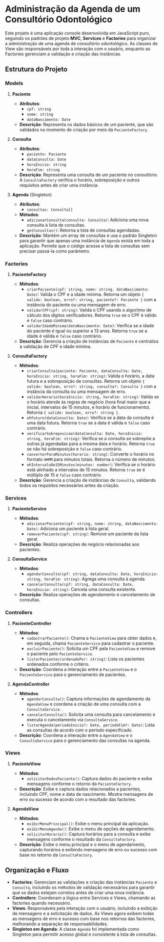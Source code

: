 # Administração da Agenda de um Consultório Odontológico

Este projeto é uma aplicação console desenvolvida em JavaScript puro, seguindo os padrões de projeto **MVC**, **Services** e **Factories** para organizar a administração de uma agenda de consultório odontológico. As classes de View são responsáveis por toda a interação com o usuário, enquanto as Factories gerenciam a validação e criação das instâncias.

## Estrutura do Projeto

### Models

1. **Paciente**

   - **Atributos**:
     - `cpf: string`
     - `nome: string`
     - `dataNascimento: Date`
   - **Descrição**: Representa os dados básicos de um paciente, que são validados no momento de criação por meio da `PacienteFactory`.

2. **Consulta**

   - **Atributos**:
     - `paciente: Paciente`
     - `dataConsulta: Date`
     - `horaInicio: string`
     - `horaFim: string`
   - **Descrição**: Representa uma consulta de um paciente no consultório. A `ConsultaFactory` verifica o horário, sobreposição e outros requisitos antes de criar uma instância.

3. **Agenda** (Singleton)
   - **Atributos**:
     - `consultas: Consulta[]`
   - **Métodos**:
     - `adicionarConsulta(consulta: Consulta)`: Adiciona uma nova consulta à lista de consultas.
     - `getConsultas()`: Retorna a lista de consultas agendadas.
   - **Descrição**: Mantém um array de consultas e usa o padrão Singleton para garantir que apenas uma instância de `Agenda` exista em toda a aplicação. Permite que o código acesse a lista de consultas sem precisar passá-la como parâmetro.

### Factories

1. **PacienteFactory**

   - **Métodos**:
     - `criarPaciente(cpf: string, nome: string, dataNascimento: Date)`: Valida o CPF e a idade mínima. Retorna um objeto `{ valido: boolean, erro?: string, paciente?: Paciente }` com a instância do paciente ou uma mensagem de erro.
     - `validarCPF(cpf: string)`: Valida o CPF usando o algoritmo de cálculo dos dígitos verificadores. Retorna `true` se o CPF é válido e `false` caso contrário.
     - `validarIdadeMinima(dataNascimento: Date)`: Verifica se a idade do paciente é igual ou superior a 13 anos. Retorna `true` se a idade é válida e `false` caso contrário.
   - **Descrição**: Gerencia a criação de instâncias de `Paciente` e centraliza a validação de CPF e idade mínima.

2. **ConsultaFactory**
   - **Métodos**:
     - `criarConsulta(paciente: Paciente, dataConsulta: Date, horaInicio: string, horaFim: string)`: Valida o horário, a data futura e a sobreposição de consultas. Retorna um objeto `{ valido: boolean, erro?: string, consulta?: Consulta }` com a instância da consulta ou uma mensagem de erro.
     - `validarHorario(horaInicio: string, horaFim: string)`: Valida se o horário atende às regras de negócio (hora final maior que a inicial, intervalos de 15 minutos, e horário de funcionamento). Retorna `{ valido: boolean, erro?: string }`.
     - `ehFuturo(dataConsulta: Date)`: Verifica se a data da consulta é uma data futura. Retorna `true` se a data é válida e `false` caso contrário.
     - `verificarSobreposicao(dataConsulta: Date, horaInicio: string, horaFim: string)`: Verifica se a consulta se sobrepõe a outras já agendadas para a mesma data e horário. Retorna `true` se não há sobreposição e `false` caso contrário.
     - `converterParaMinutos(horario: string)`: Converte o horário no formato `HHMM` para minutos totais. Retorna o número de minutos.
     - `ehIntervaloDe15Minutos(minutos: number)`: Verifica se o horário está alinhado a intervalos de 15 minutos. Retorna `true` se é múltiplo de 15 e `false` caso contrário.
   - **Descrição**: Gerencia a criação de instâncias de `Consulta`, validando todos os requisitos necessários antes da criação.

### Services

1. **PacienteService**

   - **Métodos**:
     - `adicionarPaciente(cpf: string, nome: string, dataNascimento: Date)`: Adiciona um paciente à lista geral.
     - `removerPaciente(cpf: string)`: Remove um paciente da lista geral.
   - **Descrição**: Realiza operações de negócio relacionadas aos pacientes.

2. **ConsultaService**
   - **Métodos**:
     - `agendarConsulta(cpf: string, dataConsulta: Date, horaInicio: string, horaFim: string)`: Agrega uma consulta à agenda.
     - `cancelarConsulta(cpf: string, dataConsulta: Date, horaInicio: string)`: Cancela uma consulta existente.
   - **Descrição**: Realiza operações de agendamento e cancelamento de consultas.

### Controllers

1. **PacienteController**

   - **Métodos**:
     - `cadastrarPaciente()`: Chama a `PacienteView` para obter dados e, em seguida, chama `PacienteService` para cadastrar o paciente.
     - `excluirPaciente()`: Solicita um CPF pela `PacienteView` e remove o paciente pelo `PacienteService`.
     - `listarPacientes(ordenadoPor: string)`: Lista os pacientes ordenados conforme o critério.
   - **Descrição**: Coordena a interação entre a `PacienteView` e o `PacienteService` para o gerenciamento de pacientes.

2. **AgendaController**
   - **Métodos**:
     - `agendarConsulta()`: Captura informações de agendamento da `AgendaView` e coordena a criação de uma consulta com a `ConsultaService`.
     - `cancelarConsulta()`: Solicita uma consulta para cancelamento e executa o cancelamento via `ConsultaService`.
     - `listarAgenda(periodoInicio?: Date, periodoFim?: Date)`: Lista as consultas de acordo com o período especificado.
   - **Descrição**: Coordena a interação entre a `AgendaView` e o `ConsultaService` para o gerenciamento das consultas na agenda.

### Views

1. **PacienteView**

   - **Métodos**:
     - `solicitarDadosPaciente()`: Captura dados do paciente e exibe mensagens conforme o retorno da `PacienteFactory`.
   - **Descrição**: Exibe e captura dados relacionados a pacientes, incluindo CPF, nome e data de nascimento. Mostra mensagens de erro ou sucesso de acordo com o resultado das factories.

2. **AgendaView**
   - **Métodos**:
     - `exibirMenuPrincipal()`: Exibe o menu principal da aplicação.
     - `exibirMenuAgenda()`: Exibe o menu de opções de agendamento.
     - `solicitarHorario()`: Captura horários para a consulta e exibe mensagens conforme o resultado da `ConsultaFactory`.
   - **Descrição**: Exibe o menu principal e o menu de agendamento, capturando horários e exibindo mensagens de erro ou sucesso com base no retorno da `ConsultaFactory`.

## Organização e Fluxo

- **Factories**: Gerenciam as validações e criação das instâncias `Paciente` e `Consulta`, incluindo os métodos de validação necessários para garantir que os dados estejam corretos antes de criar uma nova instância.
- **Controllers**: Coordenam a lógica entre Services e Views, chamando as factories quando necessário.
- **Views**: Responsáveis pela interação com o usuário, incluindo a exibição de mensagens e a solicitação de dados. As Views agora exibem todas as mensagens de erro e sucesso com base nos retornos das factories, melhorando a separação de responsabilidades.
- **Singleton em Agenda**: A classe `Agenda` foi implementada como Singleton para permitir acesso global e consistente à lista de consultas.
